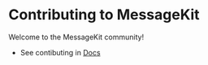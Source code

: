 # Contributing to MessageKit

Welcome to the MessageKit community!

- See contibuting in [Docs](https://message-kit.org/framework/contribute)

